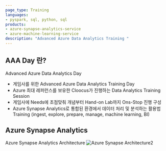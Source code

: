 ```yaml
---
page_type: Training
languages:
- pyspark, sql, python, sql
products:
- azure-synapse-analytics-service
- azure-machine-learning-service
description: "Advanced Azure Data Analytics Training "
---
```


## AAA Day 란?
Advanced Azure Data Analytics Day
- 게임사를 위한 Advanced Azure Data Analytics Training Day
- Azure 최대 레퍼런스를 보유한 Cloocus가 진행하는 Data Analytics Training Session
- 게임사에 Needs에 초점맞춰 개념부터 Hand-on Lab까지 Ons-Stop 진행 구성
- Azure Synapse Analytics로 통합된 환경에서 데이터 처리 및 분석하는 활용법 Training (ingest, explore, prepare, manage, machine learning, BI) 


## Azure Synapse Analytics
Azure Synapse Analytics Architecture
![Azure Synapse Architecture2](https://user-images.githubusercontent.com/74857336/108941718-e68c6800-7698-11eb-9834-bc7576e1d05b.png)

